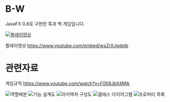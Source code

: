 # B-W
JavaFX 0.8로 구현한 흑과 백 게임입니다.


[![플레이영상](https://i.ytimg.com/vi/wsZrXJgdptk/hqdefault.jpg?sqp=-oaymwEZCPYBEIoBSFXyq4qpAwsIARUAAIhCGAFwAQ==&rs=AOn4CLC6PhGZaXEqmd6V-j_CizqqiT487w)](https://www.youtube.com/watch?v=wsZrXJgdptk)

플레이영상 
https://www.youtube.com/embed/wsZrXJgdptk

# 관련자료

게임규칙 https://www.youtube.com/watch?v=F0X8JbX4Mjk

![역할배분](https://user-images.githubusercontent.com/11497518/63837053-b38aea80-c9b5-11e9-818c-7c39d7996c5c.png)
![기능 설계도](https://user-images.githubusercontent.com/11497518/63837036-ad950980-c9b5-11e9-974a-d9bbc7d9c2bb.png)
![아키텍처 구성도](https://user-images.githubusercontent.com/11497518/63837041-af5ecd00-c9b5-11e9-9473-95f7ce0526ed.png)
![클래스 다이어그램](https://user-images.githubusercontent.com/11497518/63837068-ba196200-c9b5-11e9-8ffb-273a6d7c5fe8.png)
![프로퍼티 목록](https://user-images.githubusercontent.com/11497518/63837071-bb4a8f00-c9b5-11e9-82b1-7c6cfed958f2.png)

